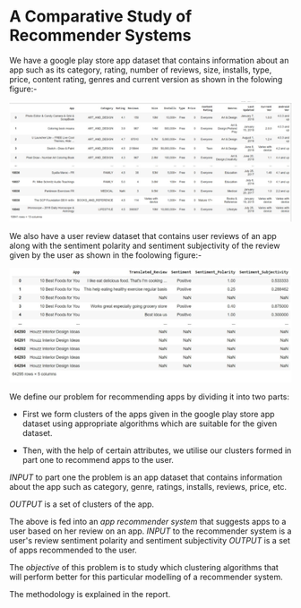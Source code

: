 # A Comparative Study of Recommender Systems

We have a google play store app dataset that contains information about an app such as its category, rating, number of reviews, size, installs, type, price, content rating, genres and current version as shown in the folowing figure:- 

![App Data](https://github.com/imabhinav-singh/Recommender-Systems/blob/main/AppData%20(1).jpeg) 


We also have a user review dataset that contains user reviews of an app along with the sentiment polarity and sentiment subjectivity of the review given by the user as shown in the foolowing figure:- 

![User Review Data](https://github.com/imabhinav-singh/Recommender-Systems/blob/main/UserReview%20(1).jpeg) 

We define our problem for recommending apps by dividing it into two parts: 
 - First we form clusters of the apps given in the google play store app dataset using appropriate algorithms which are suitable for the given dataset.

 - Then, with the help of certain attributes, we utilise our clusters formed in part one to recommend apps to the user.


_INPUT_ to part one the problem is an app dataset that contains information about the app such as category, genre, ratings, installs, reviews, price, etc.

_OUTPUT_ is a set of clusters of the app.

The above is fed into an _app recommender system_ that suggests apps to a user based on her review on an app. 
_INPUT_ to the recommender system is a user's review sentiment polarity and sentiment subjectivity 
_OUTPUT_ is a set of apps recommended to the user.

The _objective_ of this problem is to study which clustering algorithms that will perform better for this particular modelling of a recommender system.

The methodology is explained in the report.

